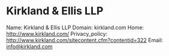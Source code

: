 
# Kirkland & Ellis LLP

Name: Kirkland & Ellis LLP
Domain: kirkland.com
Home: http://www.kirkland.com/
Privacy_policy: http://www.kirkland.com/sitecontent.cfm?contentid=322
Email: info@kirkland.com
